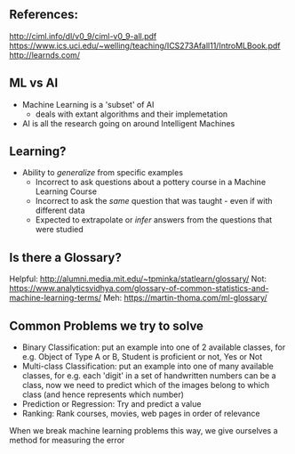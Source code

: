## References:

http://ciml.info/dl/v0_9/ciml-v0_9-all.pdf
https://www.ics.uci.edu/~welling/teaching/ICS273Afall11/IntroMLBook.pdf
http://learnds.com/

## ML vs AI
- Machine Learning is a 'subset' of AI
	- deals with extant algorithms and their implemetation
- AI is all the research going on around Intelligent Machines

## Learning?
- Ability to *generalize* from specific examples
	- Incorrect to ask questions about a pottery course in a Machine Learning Course
	- Incorrect to ask the _same_ question that was taught - even if with different data
	- Expected to extrapolate or *infer* answers from the questions that were studied

## Is there a Glossary?

Helpful: http://alumni.media.mit.edu/~tpminka/statlearn/glossary/
Not: https://www.analyticsvidhya.com/glossary-of-common-statistics-and-machine-learning-terms/
Meh: https://martin-thoma.com/ml-glossary/

## Common Problems we try to solve

- Binary Classification: put an example into one of 2 available classes, for e.g. Object of Type A or B, Student is proficient or not, Yes or Not
- Multi-class Classification: put an example into one of many available classes, for e.g. each 'digit' in a set of handwritten numbers can be a class, now we need to predict which of the images belong to which class (and hence represents which number)
- Prediction or Regression: Try and predict a value
- Ranking: Rank courses, movies, web pages in order of relevance

When we break machine learning problems this way, we give ourselves a method for measuring the error



